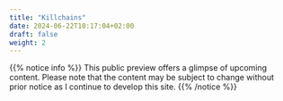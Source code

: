 ```yaml
---
title: "Killchains"
date: 2024-06-22T10:17:04+02:00
draft: false
weight: 2
---
```


{{% notice info %}}
This public preview offers a glimpse of upcoming content. Please note that the content may be subject to change without prior notice as I continue to develop this site.
{{% /notice %}}